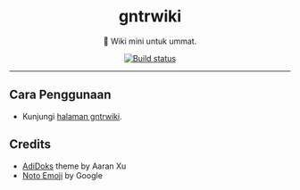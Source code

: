 <div align="center">
<h1>gntrwiki</h1>

🕌 Wiki mini untuk ummat.

<a href="https://github.com/azzamsa/gntrwiki/workflows/ci.yml">
    <img src="https://github.com/azzamsa/gntrwiki/workflows/ci/badge.svg" alt="Build status" />
</a>

</div>

---

## Cara Penggunaan

- Kunjungi [halaman gntrwiki](https://azzamsa.github.io/gntrwiki/).

## Credits

- [AdiDoks](https://github.com/aaranxu/adidoks) theme by Aaran Xu
- [Noto Emoji](https://github.com/googlefonts/noto-emoji) by Google
